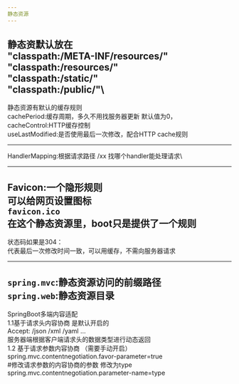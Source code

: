```yaml
---
静态资源
---
```

静态资默认放在\
"classpath:/META-INF/resources/\"
"classpath:/resources/"\
"classpath:/static/"\
"classpath:/public/"\
---
静态资源有默认的缓存规则\
cachePeriod:缓存周期，多久不用找服务器更新 默认值为0，\
cacheControl:HTTP缓存控制\
useLastModified:是否使用最后一次修改，配合HTTP cache规则

---
HandlerMapping:根据请求路径 /xx 找哪个handler能处理请求\

---
Favicon:一个隐形规则\
       可以给网页设置图标\
      `favicon.ico` \
在这个静态资源里，boot只是提供了一个规则
---
状态码如果是304：\
   代表最后一次修改时间一致，可以用缓存，不需向服务器请求

---
`spring.mvc`:静态资源访问的前缀路径\
`spring.web`:静态资源目录
   ---
SpringBoot多端内容适配  
1.1基于请求头内容协商 是默认开启的  
  Accept: /json /xml /yaml ...  
  服务器端根据客户端请求头的数据类型进行动态返回  
1.2 基于请求参数内容协商 （需要手动开启）  
spring.mvc.contentnegotiation.favor-parameter=true  
#修改请求参数的内容协商的参数 修改为type
spring.mvc.contentnegotiation.parameter-name=type  












